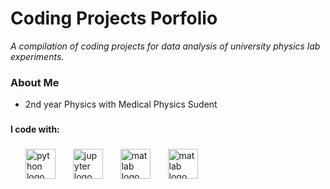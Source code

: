 # Coding Projects Porfolio 
*A compilation of coding projects for data analysis of university physics lab experiments.* 

### About Me
* 2nd year Physics with Medical Physics Sudent 

###

**I code with:** 
###
<div align="left">
  <img width="20" />
  <img src="https://cdn.jsdelivr.net/gh/devicons/devicon@latest/icons/python/python-original-wordmark.svg" height="48" alt="python logo"/>  
  <img width="20" />
  <img src="https://cdn.jsdelivr.net/gh/devicons/devicon@latest/icons/jupyter/jupyter-original-wordmark.svg" height="48" alt="jupyter logo"/> 
  <img width="20" />
  <img src="https://cdn.jsdelivr.net/gh/devicons/devicon@latest/icons/matlab/matlab-original.svg" height="48" alt="matlab logo"/>
  <img width="20" />
  <img src="https://cdn.jsdelivr.net/gh/devicons/devicon@latest/icons/labview/labview-original-wordmark.svg" height="48" alt="matlab logo"/>  
</div>
